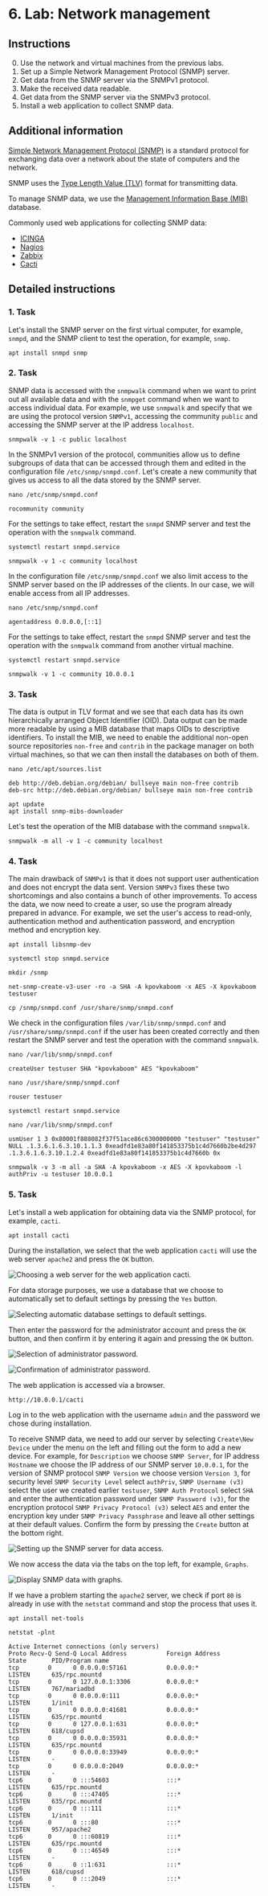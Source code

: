 # 6. Lab: Network management

## Instructions

0. Use the network and virtual machines from the previous labs.
1. Set up a Simple Network Management Protocol (SNMP) server.
2. Get data from the SNMP server via the SNMPv1 protocol.
3. Make the received data readable.
4. Get data from the SNMP server via the SNMPv3 protocol.
5. Install a web application to collect SNMP data.

## Additional information

[Simple Network Management Protocol (SNMP)](https://en.wikipedia.org/wiki/Simple_Network_Management_Protocol) is a standard protocol for exchanging data over a network about the state of computers and the network.

SNMP uses the [Type Length Value (TLV)](https://en.wikipedia.org/wiki/Type-length-value) format for transmitting data.

To manage SNMP data, we use the [Management Information Base (MIB)](https://en.wikipedia.org/wiki/Management_information_base) database.

Commonly used web applications for collecting SNMP data:
- [ICINGA](https://icinga.com/)
- [Nagios](https://www.nagios.org/)
- [Zabbix](https://www.zabbix.com/)
- [Cacti](https://www.cacti.net)

## Detailed instructions

### 1. Task

Let's install the SNMP server on the first virtual computer, for example, `snmpd`, and the SNMP client to test the operation, for example, `snmp`.

    apt install snmpd snmp

### 2. Task

SNMP data is accessed with the `snmpwalk` command when we want to print out all available data and with the `snmpget` command when we want to access individual data. For example, we use `snmpwalk` and specify that we are using the protocol version `SNMPv1`, accessing the community `public` and accessing the SNMP server at the IP address `localhost`.

    snmpwalk -v 1 -c public localhost

In the SNMPv1 version of the protocol, communities allow us to define subgroups of data that can be accessed through them and edited in the configuration file `/etc/snmp/snmpd.conf`. Let's create a new community that gives us access to all the data stored by the SNMP server.

    nano /etc/snmp/snmpd.conf

    rocommunity community

For the settings to take effect, restart the `snmpd` SNMP server and test the operation with the `snmpwalk` command.

    systemctl restart snmpd.service

    snmpwalk -v 1 -c community localhost

In the configuration file `/etc/snmp/snmpd.conf` we also limit access to the SNMP server based on the IP addresses of the clients. In our case, we will enable access from all IP addresses.

    nano /etc/snmp/snmpd.conf

    agentaddress 0.0.0.0,[::1]

For the settings to take effect, restart the `snmpd` SNMP server and test the operation with the `snmpwalk` command from another virtual machine.

    systemctl restart snmpd.service

    snmpwalk -v 1 -c community 10.0.0.1

### 3. Task

The data is output in TLV format and we see that each data has its own hierarchically arranged Object Identifier (OID). Data output can be made more readable by using a MIB database that maps OIDs to descriptive identifiers. To install the MIB, we need to enable the additional non-open source repositories `non-free` and `contrib` in the package manager on both virtual machines, so that we can then install the databases on both of them.

    nano /etc/apt/sources.list

    deb http://deb.debian.org/debian/ bullseye main non-free contrib
    deb-src http://deb.debian.org/debian/ bullseye main non-free contrib

    apt update
    apt install snmp-mibs-downloader

Let's test the operation of the MIB database with the command `snmpwalk`.

    snmpwalk -m all -v 1 -c community localhost

### 4. Task

The main drawback of `SNMPv1` is that it does not support user authentication and does not encrypt the data sent. Version `SNMPv3` fixes these two shortcomings and also contains a bunch of other improvements. To access the data, we now need to create a user, so use the program already prepared in advance. For example, we set the user's access to read-only, authentication method and authentication password, and encryption method and encryption key.

    apt install libsnmp-dev

    systemctl stop snmpd.service

    mkdir /snmp

    net-snmp-create-v3-user -ro -a SHA -A kpovkaboom -x AES -X kpovkaboom testuser

    cp /snmp/snmpd.conf /usr/share/snmp/snmpd.conf

We check in the configuration files `/var/lib/snmp/snmpd.conf` and `/usr/share/snmp/snmpd.conf` if the user has been created correctly and then restart the SNMP server and test the operation with the command `snmpwalk`.

    nano /var/lib/snmp/snmpd.conf

    createUser testuser SHA "kpovkaboom" AES "kpovkaboom"

    nano /usr/share/snmp/snmpd.conf

    rouser testuser

    systemctl restart snmpd.service

    nano /var/lib/snmp/snmpd.conf

    usmUser 1 3 0x80001f888082f37f51ace86c6300000000 "testuser" "testuser" NULL .1.3.6.1.6.3.10.1.1.3 0xeadfd1e83a80f141853375b1c4d7660b2be4d297 .1.3.6.1.6.3.10.1.2.4 0xeadfd1e83a80f141853375b1c4d7660b 0x

    snmpwalk -v 3 -m all -a SHA -A kpovkaboom -x AES -X kpovkaboom -l authPriv -u testuser 10.0.0.1

### 5. Task

Let's install a web application for obtaining data via the SNMP protocol, for example, `cacti`.

    apt install cacti

During the installation, we select that the web application `cacti` will use the web server `apache2` and press the `OK` button.

![Choosing a web server for the web application `cacti`.](images/lab6-cacti1.png)

For data storage purposes, we use a database that we choose to automatically set to default settings by pressing the `Yes` button.

![Selecting automatic database settings to default settings.](images/lab6-cacti2.png)

Then enter the password for the administrator account and press the `OK` button, and then confirm it by entering it again and pressing the `OK` button.

![Selection of administrator password.](images/lab6-cacti3.png)

![Confirmation of administrator password.](images/lab6-cacti4.png)

The web application is accessed via a browser.

    http://10.0.0.1/cacti

Log in to the web application with the username `admin` and the password we chose during installation.

To receive SNMP data, we need to add our server by selecting `Create\New Device` under the menu on the left and filling out the form to add a new device. For example, for `Description` we choose `SNMP Server`, for IP address `Hostname` we choose the IP address of our SNMP server `10.0.0.1`, for the version of SNMP protocol `SNMP Version` we choose version `Version 3`, for security level `SNMP Security Level` select `authPriv`, `SNMP Username (v3)` select the user we created earlier `testuser`, `SNMP Auth Protocol` select `SHA` and enter the authentication password under `SNMP Password (v3)`, for the encryption protocol `SNMP Privacy Protocol (v3)` select `AES` and enter the encryption key under `SNMP Privacy Passphrase` and leave all other settings at their default values. Confirm the form by pressing the `Create` button at the bottom right.

![Setting up the SNMP server for data access.](images/lab6-cacti5.png)

We now access the data via the tabs on the top left, for example, `Graphs`.

![Display SNMP data with graphs.](images/lab6-cacti6.png)

If we have a problem starting the `apache2` server, we check if port `80` is already in use with the `netstat` command and stop the process that uses it.

    apt install net-tools

    netstat -plnt

    Active Internet connections (only servers)
    Proto Recv-Q Send-Q Local Address           Foreign Address         State       PID/Program name    
    tcp        0      0 0.0.0.0:57161           0.0.0.0:*               LISTEN      635/rpc.mountd      
    tcp        0      0 127.0.0.1:3306          0.0.0.0:*               LISTEN      767/mariadbd        
    tcp        0      0 0.0.0.0:111             0.0.0.0:*               LISTEN      1/init              
    tcp        0      0 0.0.0.0:41681           0.0.0.0:*               LISTEN      635/rpc.mountd      
    tcp        0      0 127.0.0.1:631           0.0.0.0:*               LISTEN      618/cupsd           
    tcp        0      0 0.0.0.0:35931           0.0.0.0:*               LISTEN      635/rpc.mountd      
    tcp        0      0 0.0.0.0:33949           0.0.0.0:*               LISTEN      -                   
    tcp        0      0 0.0.0.0:2049            0.0.0.0:*               LISTEN      -                   
    tcp6       0      0 :::54603                :::*                    LISTEN      635/rpc.mountd      
    tcp6       0      0 :::47405                :::*                    LISTEN      635/rpc.mountd      
    tcp6       0      0 :::111                  :::*                    LISTEN      1/init              
    tcp6       0      0 :::80                   :::*                    LISTEN      957/apache2         
    tcp6       0      0 :::60819                :::*                    LISTEN      635/rpc.mountd      
    tcp6       0      0 :::46549                :::*                    LISTEN      -                   
    tcp6       0      0 ::1:631                 :::*                    LISTEN      618/cupsd           
    tcp6       0      0 :::2049                 :::*                    LISTEN      - 